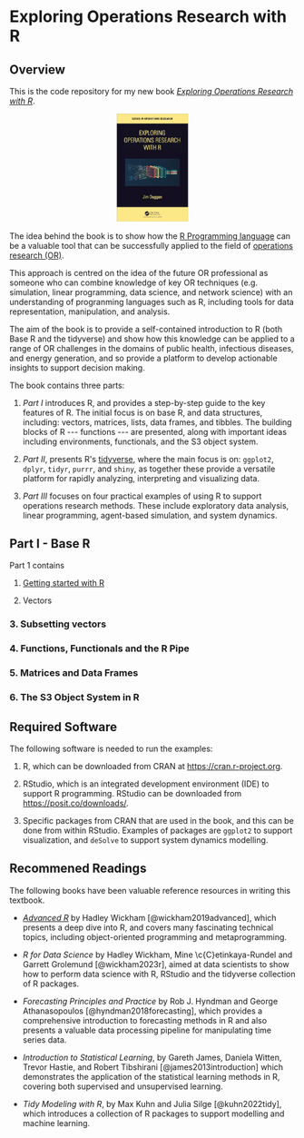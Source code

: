 # Exploring Operations Research with R

## Overview
This is the code repository for my new book [*Exploring Operations Research with R*](https://www.routledge.com/Exploring-Operations-Research-with-R/Duggan/p/book/9781032277165).

<p align="center" width="100%">
    <img width="25%" src="BookCover.png">
</p>

The idea behind the book is to show how the [R Programming language](https://www.r-project.org/about.html) can be a valuable tool that can be successfully applied to the field of [operations research (OR)](https://www.theorsociety.com). 

This approach is centred on the idea of the future OR professional as someone who can combine knowledge of key OR techniques (e.g. simulation, linear programming, data science, and network science) with an understanding of progranming languages such as R, including tools for  data representation, manipulation, and analysis. 

The aim of the book is to provide a self-contained introduction to R (both Base R and the tidyverse) and show how this knowledge can be applied to a range of OR challenges in the domains of public health, infectious diseases, and energy generation, and so provide a platform to develop actionable insights to support decision making.

The book contains three parts:

1. *Part I* introduces R, and provides a step-by-step guide to the key features of R. The initial  focus is on base R, and data structures, including: vectors, matrices, lists, data frames, and tibbles. The building blocks of R --- functions --- are presented, along with important ideas including environments, functionals, and the S3 object system. 

2. *Part II*, presents R's  [tidyverse](https://www.tidyverse.org), where the main focus is on: `ggplot2`, `dplyr`, `tidyr`, `purrr`, and `shiny`, as together these provide a versatile platform for rapidly analyzing, interpreting and visualizing data.

3. *Part III* focuses on four practical examples of using R to support operations research methods. These include exploratory data analysis, linear programming, agent-based simulation, and system dynamics. 

## Part I - Base R
Part 1 contains 

1. [Getting started with R](https://github.com/JimDuggan/explore_or/tree/main/Part%20I/01%20chapter)

2. Vectors

### 3. Subsetting vectors

### 4. Functions, Functionals and the R Pipe

### 5. Matrices and Data Frames

### 6. The S3 Object System in R








## Required Software

The following software is needed to run the examples:

1. R, which can be downloaded from CRAN at https://cran.r-project.org.

2. RStudio, which is an integrated development environment (IDE) to support R programming. RStudio can be downloaded from https://posit.co/downloads/.

3. Specific packages from CRAN that are used in the book, and this can be done from within RStudio. Examples of packages are `ggplot2` to support visualization, and `deSolve` to support system dynamics modelling.


## Recommened Readings
The following books have been valuable reference resources in writing this textbook.

* [*Advanced R*]() by Hadley Wickham [@wickham2019advanced], which presents a deep dive into R, and covers many fascinating technical topics, including object-oriented programming and metaprogramming.

* *R for Data Science* by Hadley Wickham, Mine \c{C}etinkaya-Rundel and Garrett Grolemund [@wickham2023r], aimed at data scientists to show how to perform data science with R, RStudio and  the tidyverse collection of R packages.

* *Forecasting Principles and Practice* by Rob J. Hyndman and George Athanasopoulos [@hyndman2018forecasting], which provides a comprehensive introduction to forecasting methods in R and also presents a valuable data processing pipeline for manipulating time series data.

* *Introduction to Statistical Learning*, by Gareth James, Daniela Witten, Trevor Hastie, and Robert Tibshirani [@james2013introduction] which demonstrates the application of the statistical learning methods in R, covering both supervised and unsupervised learning.

* *Tidy Modeling with R*, by Max Kuhn and Julia Silge [@kuhn2022tidy], which introduces a collection of R packages to support modelling and machine learning.




